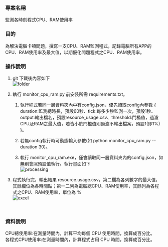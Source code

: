 ### 專案名稱

監測各時刻程式CPU、RAM使用率

### 目的

為解決電腦卡頓問題，撰寫一支CPU、RAM監測程式，記錄電腦所有APP的CPU、RAM使用率及最大值，以期優化問題程式之CPU、RAM使用率。

### 操作說明

1. git 下載後內容如下<br>
 ![folder](https://github.com/marx1992620/resource_monitor/blob/main/folder.png)

2. 執行 monitor_cpu_ram.py 前安裝所需 requirements.txt。

   1) 執行程式若同一層資料夾內中有config.json，優先讀取config內參數 { duration:監測總時長，預設60秒、tick:每多少秒監測一次，預設1秒、output:輸出檔名，預設resource_usage.csv、threshold:門檻值，過濾CPU及RAM之最大值，若皆小於門檻值則過濾不輸出檔案，預設1(即1%) }。

   2) 若無config執行時可動態輸入參數(如 python monitor_cpu_ram.py -- duration 30)。

   3) 執行 monitor_cpu_ram.exe，僅會讀取同一層資料夾內的config.json，如無則會照預設值執行。執行畫面如下<br>
 ![processing](https://github.com/marx1992620/resource_monitor/blob/main/process.png)

3. 程式執行完，輸出結果 resource.usage.csv，第二欄為各列數字的最大值，其餘欄位為各時間點；第一二列為電腦總CPU、RAM使用率，其餘列為各程式之CPU、RAM使用率，單位為 % <br>
 ![excel](https://github.com/marx1992620/resource_monitor/blob/main/output.png)
<br>

### 資料說明

CPU總使用率:在測量時間內，計算平均每個 CPU 使用時間，換算成百分比。<br>
各程式CPU使用率:在測量時間內，計算程式占用 CPU 時間，換算成百分比。
